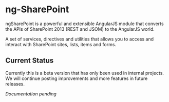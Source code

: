 ng-SharePoint
=============

ngSharePoint is a powerful and extensible AngularJS module that converts the APIs of SharePoint 2013 (REST and JSOM) to the AngularJS world.

A set of services, directives and utilities that allows you to access and interact with SharePoint sites, lists, items and forms.

Current Status
--------------
Currently this is a beta version that has only been used in internal projects. We will continue posting improvements and more features in future releases.


*Documentation pending*
